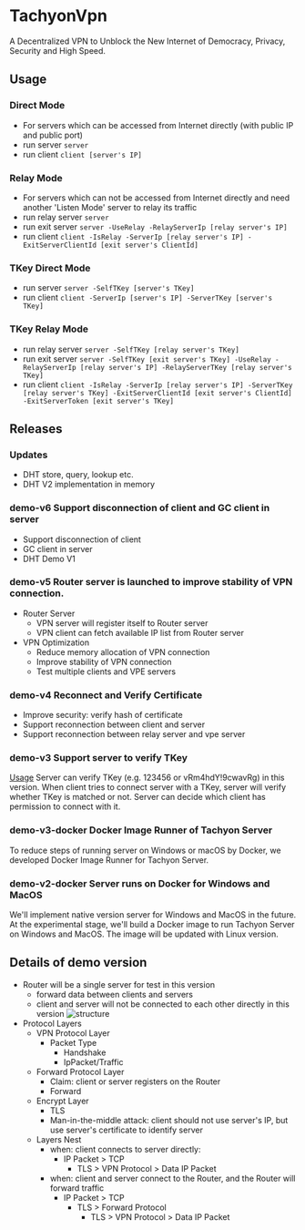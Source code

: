 # TachyonVpn
A Decentralized VPN to Unblock the New Internet of Democracy, Privacy, Security and High Speed.

## Usage
### Direct Mode
- For servers which can be accessed from Internet directly (with public IP and public port)
- run server `server`
- run client `client [server's IP]`
### Relay Mode
- For servers which can not be accessed from Internet directly and need another 'Listen Mode' server to relay its traffic
- run relay server `server`
- run exit server `server -UseRelay -RelayServerIp [relay server's IP]`
- run client `client -IsRelay -ServerIp [relay server's IP] -ExitServerClientId [exit server's ClientId]`
### TKey Direct Mode
- run server `server -SelfTKey [server's TKey]`
- run client `client -ServerIp [server's IP] -ServerTKey [server's TKey]`
### TKey Relay Mode
- run relay server `server -SelfTKey [relay server's TKey]`
- run exit server `server -SelfTKey [exit server's TKey] -UseRelay -RelayServerIp [relay server's IP] -RelayServerTKey [relay server's TKey]`
- run client `client -IsRelay -ServerIp [relay server's IP] -ServerTKey [relay server's TKey] -ExitServerClientId [exit server's ClientId] -ExitServerToken [exit server's TKey]`

## Releases
### Updates
* DHT store, query, lookup etc.
* DHT V2 implementation in memory
### demo-v6 Support disconnection of client and GC client in server
* Support disconnection of client
* GC client in server
* DHT Demo V1
### demo-v5 Router server is launched to improve stability of VPN connection.
* Router Server
  * VPN server will register itself to Router server
  * VPN client can fetch available IP list from Router server
* VPN Optimization
  * Reduce memory allocation of VPN connection
  * Improve stability of VPN connection
  * Test multiple clients and VPE servers
### demo-v4 Reconnect and Verify Certificate
* Improve security: verify hash of certificate
* Support reconnection between client and server
* Support reconnection between relay server and vpe server
### demo-v3 Support server to verify TKey
[Usage](https://github.com/tachyon-protocol/TachyonVpn#usage)
Server can verify TKey (e.g. 123456 or vRm4hdY!9cwavRg) in this version. When client tries to connect server with a TKey, server will verify whether TKey is matched or not. 
Server can decide which client has permission to connect with it.
### demo-v3-docker Docker Image Runner of Tachyon Server
To reduce steps of running server on Windows or macOS by Docker, we developed Docker Image Runner for Tachyon Server.
### demo-v2-docker Server runs on Docker for Windows and MacOS
We'll implement native version server for Windows and MacOS in the future.
At the experimental stage, we'll build a Docker image to run Tachyon Server on Windows and MacOS.
The image will be updated with Linux version.

## Details of demo version
* Router will be a single server for test in this version
    * forward data between clients and servers
    * client and server will not be connected to each other directly in this version
![structure](https://raw.githubusercontent.com/tachyon-protocol/TachyonVpn/master/structure.png)
* Protocol Layers
	* VPN Protocol Layer
		* Packet Type
			* Handshake
			* IpPacket/Traffic
	* Forward Protocol Layer
		* Claim: client or server registers on the Router
		* Forward
	* Encrypt Layer
		* TLS
		* Man-in-the-middle attack: client should not use server's IP, but use server's certificate to identify server
	* Layers Nest
		* when: client connects to server directly:
			* IP Packet > TCP
				* TLS > VPN Protocol > Data IP Packet
		* when: client and server connect to the Router, and the Router will forward traffic
			* IP Packet > TCP
				* TLS > Forward Protocol
				    * TLS > VPN Protocol > Data IP Packet

